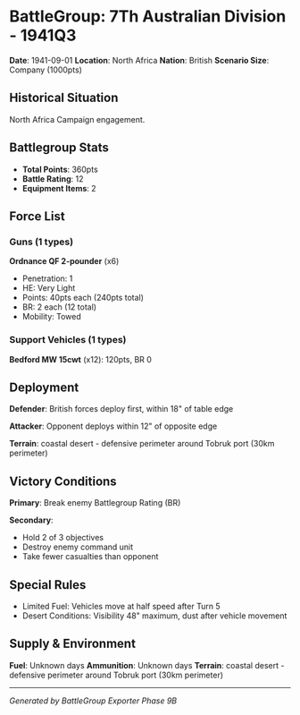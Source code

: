 # BattleGroup: 7Th Australian Division - 1941Q3

**Date**: 1941-09-01
**Location**: North Africa
**Nation**: British
**Scenario Size**: Company (1000pts)

## Historical Situation

North Africa Campaign engagement.

## Battlegroup Stats

- **Total Points**: 360pts
- **Battle Rating**: 12
- **Equipment Items**: 2

## Force List

### Guns (1 types)

**Ordnance QF 2-pounder** (x6)
- Penetration: 1
- HE: Very Light
- Points: 40pts each (240pts total)
- BR: 2 each (12 total)
- Mobility: Towed

### Support Vehicles (1 types)

**Bedford MW 15cwt** (x12): 120pts, BR 0

## Deployment

**Defender**: British forces deploy first, within 18" of table edge

**Attacker**: Opponent deploys within 12" of opposite edge

**Terrain**: coastal desert - defensive perimeter around Tobruk port (30km perimeter)

## Victory Conditions

**Primary**: Break enemy Battlegroup Rating (BR)

**Secondary**:
- Hold 2 of 3 objectives
- Destroy enemy command unit
- Take fewer casualties than opponent

## Special Rules

- Limited Fuel: Vehicles move at half speed after Turn 5
- Desert Conditions: Visibility 48" maximum, dust after vehicle movement

## Supply & Environment

**Fuel**: Unknown days
**Ammunition**: Unknown days
**Terrain**: coastal desert - defensive perimeter around Tobruk port (30km perimeter)

---

*Generated by BattleGroup Exporter Phase 9B*
